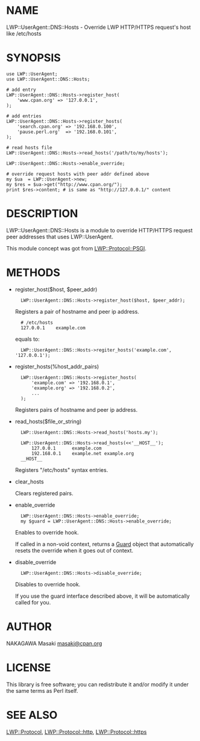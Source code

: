 # NAME

LWP::UserAgent::DNS::Hosts - Override LWP HTTP/HTTPS request's host like /etc/hosts

# SYNOPSIS

    use LWP::UserAgent;
    use LWP::UserAgent::DNS::Hosts;

    # add entry
    LWP::UserAgent::DNS::Hosts->register_host(
        'www.cpan.org' => '127.0.0.1',
    );

    # add entries
    LWP::UserAgent::DNS::Hosts->register_hosts(
        'search.cpan.org' => '192.168.0.100',
        'pause.perl.org'  => '192.168.0.101',
    );

    # read hosts file
    LWP::UserAgent::DNS::Hosts->read_hosts('/path/to/my/hosts');

    LWP::UserAgent::DNS::Hosts->enable_override;

    # override request hosts with peer addr defined above
    my $ua  = LWP::UserAgent->new;
    my $res = $ua->get("http://www.cpan.org/");
    print $res->content; # is same as "http://127.0.0.1/" content

# DESCRIPTION

LWP::UserAgent::DNS::Hosts is a module to override HTTP/HTTPS request
peer addresses that uses LWP::UserAgent.

This module concept was got from [LWP::Protocol::PSGI](https://metacpan.org/pod/LWP::Protocol::PSGI).

# METHODS

- register\_host($host, $peer\_addr)

        LWP::UserAgent::DNS::Hosts->register_host($host, $peer_addr);

    Registers a pair of hostname and peer ip address.

        # /etc/hosts
        127.0.0.1    example.com

    equals to:

        LWP::UserAgent::DNS::Hosts->regiter_hosts('example.com', '127.0.0.1');

- register\_hosts(%host\_addr\_pairs)

        LWP::UserAgent::DNS::Hosts->register_hosts(
            'example.com' => '192.168.0.1',
            'example.org' => '192.168.0.2',
            ...
        );

    Registers pairs of hostname and peer ip address.

- read\_hosts($file\_or\_string)

        LWP::UserAgent::DNS::Hosts->read_hosts('hosts.my');

        LWP::UserAgent::DNS::Hosts->read_hosts(<<'__HOST__');
            127.0.0.1      example.com
            192.168.0.1    example.net example.org
        __HOST__

    Registers "/etc/hosts" syntax entries.

- clear\_hosts

    Clears registered pairs.

- enable\_override

        LWP::UserAgent::DNS::Hosts->enable_override;
        my $guard = LWP::UserAgent::DNS::Hosts->enable_override;

    Enables to override hook.

    If called in a non-void context, returns a [Guard](https://metacpan.org/pod/Guard) object that
    automatically resets the override when it goes out of context.

- disable\_override

        LWP::UserAgent::DNS::Hosts->disable_override;

    Disables to override hook.

    If you use the guard interface described above,
    it will be automatically called for you.

# AUTHOR

NAKAGAWA Masaki <masaki@cpan.org>

# LICENSE

This library is free software; you can redistribute it and/or modify
it under the same terms as Perl itself.

# SEE ALSO

[LWP::Protocol](https://metacpan.org/pod/LWP::Protocol), [LWP::Protocol::http](https://metacpan.org/pod/LWP::Protocol::http), [LWP::Protocol::https](https://metacpan.org/pod/LWP::Protocol::https)
